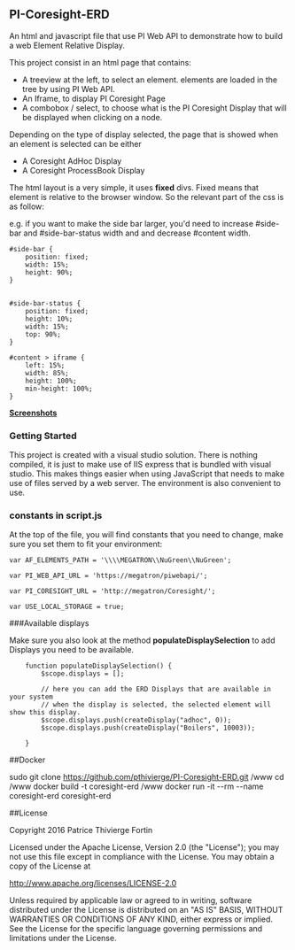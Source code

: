 ## PI-Coresight-ERD
An html and javascript file that use PI Web API to demonstrate how to build a web Element Relative Display.

This project consist in an html page that contains:

- A treeview at the left, to select an element.  elements are loaded in the tree by using PI Web API.
- An Iframe, to display PI Coresight Page
- A combobox / select, to choose what is the PI Coresight Display that will be displayed when clicking on a node.

Depending on the type of display selected, the page that is showed when an element is selected can be either
- A Coresight AdHoc Display
- A Coresight ProcessBook Display




The html layout is a very simple, it uses **fixed** divs.  Fixed means that element is relative to the browser window. So the relevant part of the css is as follow:

e.g. if you want to make the side bar larger, you'd need to increase #side-bar and #side-bar-status width and and decrease #content width.

	#side-bar {
	    position: fixed;
	    width: 15%;
	    height: 90%;
	}
		
	
	#side-bar-status {
	    position: fixed;
	    height: 10%;
	    width: 15%;
	    top: 90%;
	}
	
	#content > iframe {
	    left: 15%;
	    width: 85%;
	    height: 100%;
	    min-height: 100%;
	} 




**[Screenshots][1]**


### Getting Started

This project is created with a visual studio solution.  There is nothing compiled, it is just to make use of IIS express that is bundled with visual studio.  This makes things easier when using JavaScript that needs to make use of files served by a web server.  The environment is also convenient to use.

### constants in script.js

At the top of the file, you will find constants that you need to change, make sure you set them to fit your environment: 

    var AF_ELEMENTS_PATH = '\\\\MEGATRON\\NuGreen\\NuGreen';

    var PI_WEB_API_URL = 'https://megatron/piwebapi/';

    var PI_CORESIGHT_URL = 'http://megatron/Coresight/';

    var USE_LOCAL_STORAGE = true;


###Available displays

Make sure you also look at the method **populateDisplaySelection** to add Displays you need to be available.

        function populateDisplaySelection() {
            $scope.displays = [];

            // here you can add the ERD Displays that are available in your system
            // when the display is selected, the selected element will show this display.
            $scope.displays.push(createDisplay("adhoc", 0));
            $scope.displays.push(createDisplay("Boilers", 10003));

        }

##Docker

sudo git clone https://github.com/pthivierge/PI-Coresight-ERD.git /www
cd /www
docker build -t coresight-erd /www
docker run -it --rm --name coresight-erd coresight-erd


##License

Copyright 2016 Patrice Thivierge Fortin 

Licensed under the Apache License, Version 2.0 (the "License"); you may not use this file except in compliance with the License. You may obtain a copy of the License at

http://www.apache.org/licenses/LICENSE-2.0

Unless required by applicable law or agreed to in writing, software distributed under the License is distributed on an "AS IS" BASIS, WITHOUT WARRANTIES OR CONDITIONS OF ANY KIND, either express or implied. See the License for the specific language governing permissions and limitations under the License.


[1]:https://github.com/pthivierge/PI-Coresight-ERD/wiki


